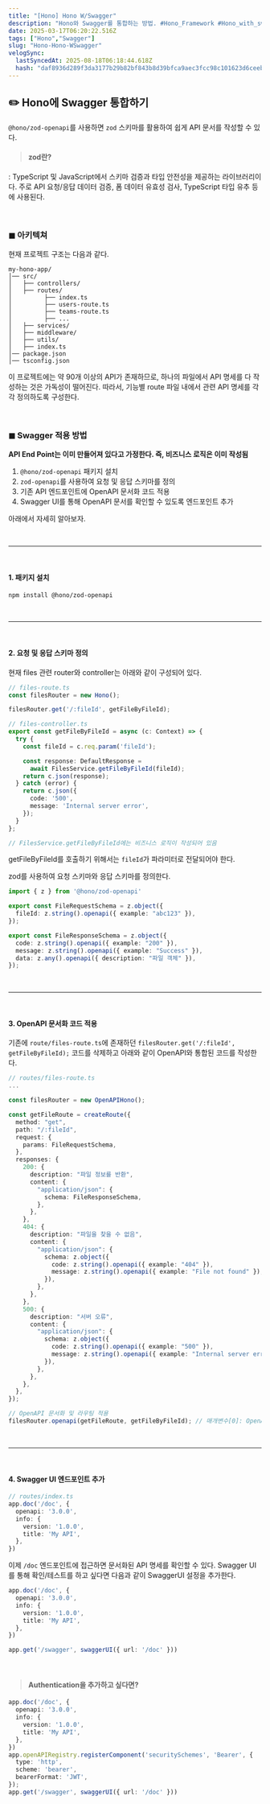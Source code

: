 ```yaml
---
title: "[Hono] Hono W/Swagger"
description: "Hono와 Swagger를 통합하는 방법. #Hono_Framework #Hono_with_swagger #Hono_OpenAPI"
date: 2025-03-17T06:20:22.516Z
tags: ["Hono","Swagger"]
slug: "Hono-Hono-WSwagger"
velogSync:
  lastSyncedAt: 2025-08-18T06:18:44.618Z
  hash: "daf8936d289f3da3177b29b82bf843b8d39bfca9aec3fcc98c101623d6ceeb5e"
---
```


## ✏️ Hono에 Swagger 통합하기  
`@hono/zod-openapi`를 사용하면 `zod` 스키마를 활용하여 쉽게 API 문서를 작성할 수 있다.

> #### zod란?
: TypeScript 및 JavaScript에서 스키마 검증과 타입 안전성을 제공하는 라이브러리이다. 
주로 API 요청/응답 데이터 검증, 폼 데이터 유효성 검사, TypeScript 타입 유추 등에 사용된다.

<br>

### ◼︎ 아키텍쳐

현재 프로젝트 구조는 다음과 같다.
```
my-hono-app/
│── src/
│   ├── controllers/
│   ├── routes/
│   	  ├── index.ts
│   	  ├── users-route.ts
│   	  ├── teams-route.ts
│   	  ├── ...
│   ├── services/
│   ├── middleware/
│   ├── utils/
│   ├── index.ts
│── package.json
│── tsconfig.json
```

이 프로젝트에는 약 90개 이상의 API가 존재하므로, 하나의 파일에서 API 명세를 다 작성하는 것은 가독성이 떨어진다.
따라서, 기능별 route 파일 내에서 관련 API 명세를 각각 정의하도록 구성한다.


<br>

### ◼︎ Swagger 적용 방법

**API End Point는 이미 만들어져 있다고 가정한다. 즉, 비즈니스 로직은 이미 작성됨**

1. `@hono/zod-openapi` 패키지 설치
2. `zod-openapi`를 사용하여 요청 및 응답 스키마를 정의
3. 기존 API 엔드포인트에 OpenAPI 문서화 코드 적용
4. Swagger UI를 통해 OpenAPI 문서를 확인할 수 있도록 엔드포인트 추가

아래에서 자세히 알아보자.

<br>

---

<br>

#### 1. 패키지 설치  

```sh
npm install @hono/zod-openapi
```

<br>

---

<br>

#### 2. 요청 및 응답 스키마 정의
현재 files 관련 router와 controller는 아래와 같이 구성되어 있다.

```ts
// files-route.ts
const filesRouter = new Hono();

filesRouter.get('/:fileId', getFileByFileId);
```
```ts
// files-controller.ts
export const getFileByFileId = async (c: Context) => {
  try {
    const fileId = c.req.param('fileId');

    const response: DefaultResponse =
      await FilesService.getFileByFileId(fileId);
    return c.json(response);
  } catch (error) {
    return c.json({
      code: '500',
      message: 'Internal server error',
    });
  }
};

// FilesService.getFileByFileId에는 비즈니스 로직이 작성되어 있음
```


getFileByFileId를 호출하기 위해서는 `fileId`가 파라미터로 전달되어야 한다.

zod를 사용하여 요청 스키마와 응답 스키마를 정의한다.

```ts
import { z } from '@hono/zod-openapi'

export const FileRequestSchema = z.object({
  fileId: z.string().openapi({ example: "abc123" }),
});

export const FileResponseSchema = z.object({
  code: z.string().openapi({ example: "200" }),
  message: z.string().openapi({ example: "Success" }),
  data: z.any().openapi({ description: "파일 객체" }),
});
```

<br>

---

<br>


#### 3. OpenAPI 문서화 코드 적용

기존에 `route/files-route.ts`에 존재하던 `filesRouter.get('/:fileId', getFileByFileId);` 코드를 삭제하고 아래와 같이 OpenAPI와 통합된 코드를 작성한다.

```typescript
// routes/files-route.ts
...

const filesRouter = new OpenAPIHono();

const getFileRoute = createRoute({
  method: "get",
  path: "/:fileId",
  request: {
    params: FileRequestSchema,
  },
  responses: {
    200: {
      description: "파일 정보를 반환",
      content: {
        "application/json": {
          schema: FileResponseSchema,
        },
      },
    },
    404: {
      description: "파일을 찾을 수 없음",
      content: {
        "application/json": {
          schema: z.object({
            code: z.string().openapi({ example: "404" }),
            message: z.string().openapi({ example: "File not found" }),
          }),
        },
      },
    },
    500: {
      description: "서버 오류",
      content: {
        "application/json": {
          schema: z.object({
            code: z.string().openapi({ example: "500" }),
            message: z.string().openapi({ example: "Internal server error" }),
          }),
        },
      },
    },
  },
});

// OpenAPI 문서화 및 라우팅 적용
filesRouter.openapi(getFileRoute, getFileByFileId); // 매개변수[0]: OpenAPI 스키마가 포함된 API 엔드포인트 정의, 매개변수[1]: 핸들러


```

<br>

---

<br>

#### 4. Swagger UI 엔드포인트 추가

```ts
// routes/index.ts
app.doc('/doc', {
  openapi: '3.0.0',
  info: {
    version: '1.0.0',
    title: 'My API',
  },
})
```

이제 `/doc` 엔드포인트에 접근하면 문서화된 API 명세를 확인할 수 있다.
Swagger UI를 통해 확인/테스트를 하고 싶다면 다음과 같이 SwaggerUI 설정을 추가한다.

```ts
app.doc('/doc', {
  openapi: '3.0.0',
  info: {
    version: '1.0.0',
    title: 'My API',
  },
})

app.get('/swagger', swaggerUI({ url: '/doc' }))
```

<br>

>#### Authentication을 추가하고 싶다면?
```ts
app.doc('/doc', {
  openapi: '3.0.0',
  info: {
    version: '1.0.0',
    title: 'My API',
  },
})
app.openAPIRegistry.registerComponent('securitySchemes', 'Bearer', {
  type: 'http',
  scheme: 'bearer',
  bearerFormat: 'JWT',
});
app.get('/swagger', swaggerUI({ url: '/doc' }))
```



